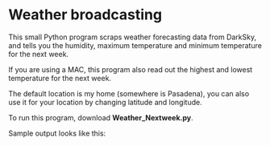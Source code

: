 # Weather broadcasting 
This small Python program scraps weather forecasting data from DarkSky, and tells you the humidity, maximum temperature and minimum temperature for the next week. 

If you are using a MAC, this program also read out the highest and lowest temperature for the next week. 

The default location is my home (somewhere is Pasadena), you can also use it for your location by changing latitude and longitude. 

To run this program, download **Weather_Nextweek.py**. 

Sample output looks like this: 


